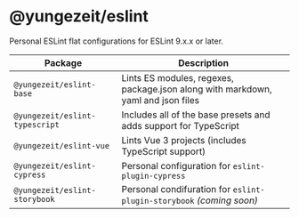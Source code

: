 # @yungezeit/eslint

Personal ESLint flat configurations for ESLint 9.x.x or later.

| **Package**                     	| **Description**                                                                    	|
|---------------------------------	|------------------------------------------------------------------------------------	|
| `@yungezeit/eslint-base`        	| Lints ES modules, regexes, package.json along with markdown, yaml and json files   	|
| `@yungezeit/eslint-typescript`  	| Includes all of the base presets and adds support for TypeScript                   	|
| `@yungezeit/eslint-vue`         	| Lints Vue 3 projects (includes TypeScript support)                                 	|
| `@yungezeit/eslint-cypress`     	| Personal configuration for `eslint-plugin-cypress`                                 	|
| `@yungezeit/eslint-storybook`   	| Personal condifuration for `eslint-plugin-storybook` _(coming soon)_               	|